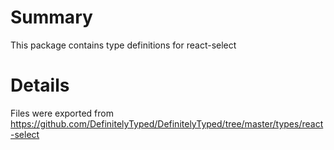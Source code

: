 # Summary
This package contains type definitions for react-select

# Details
Files were exported from https://github.com/DefinitelyTyped/DefinitelyTyped/tree/master/types/react-select

